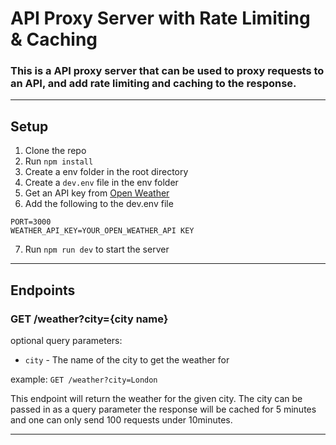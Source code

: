 # API Proxy Server with Rate Limiting & Caching
### This is a API proxy server that can be used to proxy requests to an API, and add rate limiting and caching to the response.

<hr>

## Setup
1. Clone the repo
2. Run `npm install`
3. Create a env folder in the root directory
4. Create a `dev.env` file in the env folder
5. Get an API key from [Open Weather](https://openweathermap.org/api)
6. Add the following to the dev.env file
```
PORT=3000
WEATHER_API_KEY=YOUR_OPEN_WEATHER_API KEY
```
7. Run `npm run dev` to start the server

<hr>

## Endpoints
### GET /weather?city={city name}

optional query parameters:
- `city` - The name of the city to get the weather for

example: `GET /weather?city=London`


This endpoint will return the weather for the given city. The city can be passed in as a query parameter the response will be cached for 5 minutes and one can only send 100 requests under 10minutes.

<hr>